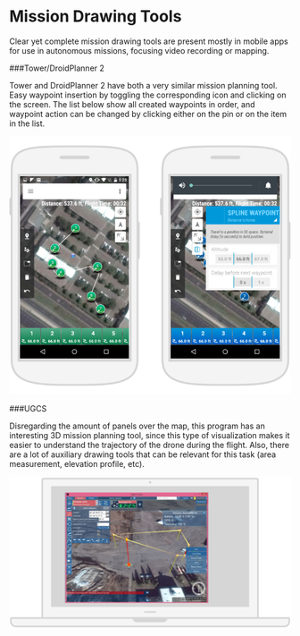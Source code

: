 # Mission Drawing Tools

Clear yet complete mission drawing tools are present mostly in mobile apps for use in
autonomous missions, focusing video recording or mapping.

###Tower/DroidPlanner 2

Tower and DroidPlanner 2 have both a very similar mission planning tool.
Easy waypoint insertion by toggling the corresponding icon and clicking on the screen. The list below show all created waypoints in order, and waypoint action can be changed by clicking either on the pin or on the item in the list.

![](images/6.png)

###UGCS

Disregarding the amount of panels over the map, this program has an interesting 3D mission planning tool, since this type of visualization makes it easier to understand the trajectory of the drone during the flight. Also, there are a lot of auxiliary drawing tools that can be relevant for this task (area measurement, elevation profile, etc).

![](images/7.png)

